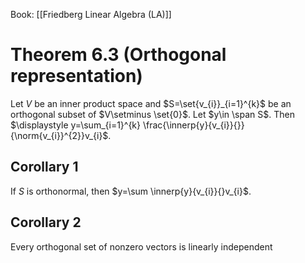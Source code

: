 Book: [[Friedberg Linear Algebra (LA)]]
# Theorem 6.3 (Orthogonal representation)
Let $V$ be an inner product space and $S=\set{v_{i}}_{i=1}^{k}$ be an orthogonal subset of $V\setminus \set{0}$.
Let $y\in \span S$.
Then $\displaystyle  y=\sum_{i=1}^{k} \frac{\innerp{y}{v_{i}}{}}{\norm{v_{i}}^{2}}v_{i}$.
## Corollary 1
If $S$ is orthonormal, then $y=\sum \innerp{y}{v_{i}}{}v_{i}$.
## Corollary 2
Every orthogonal set of nonzero vectors is linearly independent